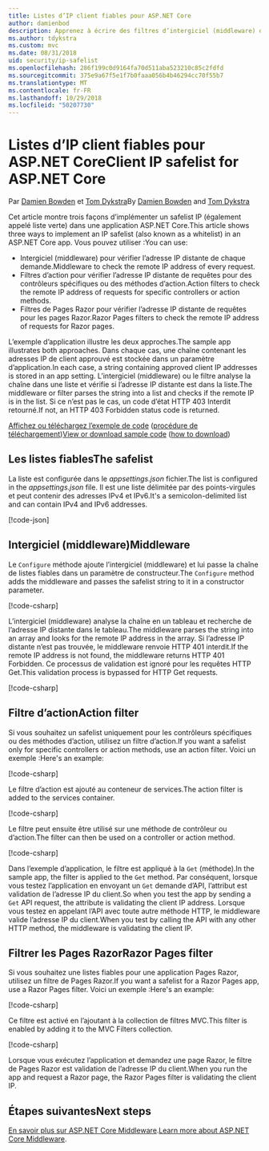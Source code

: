 ```yaml
---
title: Listes d’IP client fiables pour ASP.NET Core
author: damienbod
description: Apprenez à écrire des filtres d’intergiciel (middleware) ou une action pour valider les adresses IP distantes par rapport à une liste des adresses IP approuvées.
ms.author: tdykstra
ms.custom: mvc
ms.date: 08/31/2018
uid: security/ip-safelist
ms.openlocfilehash: 286f199c0d9164fa70d511aba523210c85c2fdfd
ms.sourcegitcommit: 375e9a67f5e1f7b0faaa056b4b46294cc70f55b7
ms.translationtype: MT
ms.contentlocale: fr-FR
ms.lasthandoff: 10/29/2018
ms.locfileid: "50207730"
---
```

# <a name="client-ip-safelist-for-aspnet-core"></a><span data-ttu-id="e194e-103">Listes d’IP client fiables pour ASP.NET Core</span><span class="sxs-lookup"><span data-stu-id="e194e-103">Client IP safelist for ASP.NET Core</span></span>

<span data-ttu-id="e194e-104">Par [Damien Bowden](https://twitter.com/damien_bod) et [Tom Dykstra](https://github.com/tdykstra)</span><span class="sxs-lookup"><span data-stu-id="e194e-104">By [Damien Bowden](https://twitter.com/damien_bod) and [Tom Dykstra](https://github.com/tdykstra)</span></span>
 
<span data-ttu-id="e194e-105">Cet article montre trois façons d’implémenter un safelist IP (également appelé liste verte) dans une application ASP.NET Core.</span><span class="sxs-lookup"><span data-stu-id="e194e-105">This article shows three ways to implement an IP safelist (also known as a whitelist) in an ASP.NET Core app.</span></span> <span data-ttu-id="e194e-106">Vous pouvez utiliser :</span><span class="sxs-lookup"><span data-stu-id="e194e-106">You can use:</span></span>

* <span data-ttu-id="e194e-107">Intergiciel (middleware) pour vérifier l’adresse IP distante de chaque demande.</span><span class="sxs-lookup"><span data-stu-id="e194e-107">Middleware to check the remote IP address of every request.</span></span>
* <span data-ttu-id="e194e-108">Filtres d’action pour vérifier l’adresse IP distante de requêtes pour des contrôleurs spécifiques ou des méthodes d’action.</span><span class="sxs-lookup"><span data-stu-id="e194e-108">Action filters to check the remote IP address of requests for specific controllers or action methods.</span></span>
* <span data-ttu-id="e194e-109">Filtres de Pages Razor pour vérifier l’adresse IP distante de requêtes pour les pages Razor.</span><span class="sxs-lookup"><span data-stu-id="e194e-109">Razor Pages filters to check the remote IP address of requests for Razor pages.</span></span>

<span data-ttu-id="e194e-110">L’exemple d’application illustre les deux approches.</span><span class="sxs-lookup"><span data-stu-id="e194e-110">The sample app illustrates both approaches.</span></span> <span data-ttu-id="e194e-111">Dans chaque cas, une chaîne contenant les adresses IP de client approuvé est stockée dans un paramètre d’application.</span><span class="sxs-lookup"><span data-stu-id="e194e-111">In each case, a string containing approved client IP addresses is stored in an app setting.</span></span> <span data-ttu-id="e194e-112">L’intergiciel (middleware) ou le filtre analyse la chaîne dans une liste et vérifie si l’adresse IP distante est dans la liste.</span><span class="sxs-lookup"><span data-stu-id="e194e-112">The middleware or filter parses the string into a list and  checks if the remote IP is in the list.</span></span> <span data-ttu-id="e194e-113">Si ce n’est pas le cas, un code d’état HTTP 403 Interdit retourné.</span><span class="sxs-lookup"><span data-stu-id="e194e-113">If not, an HTTP 403 Forbidden status code is returned.</span></span>

<span data-ttu-id="e194e-114">[Affichez ou téléchargez l’exemple de code](https://github.com/aspnet/Docs/tree/master/aspnetcore/security/ip-safelist/samples/2.x/ClientIpAspNetCore) ([procédure de téléchargement](xref:index#how-to-download-a-sample))</span><span class="sxs-lookup"><span data-stu-id="e194e-114">[View or download sample code](https://github.com/aspnet/Docs/tree/master/aspnetcore/security/ip-safelist/samples/2.x/ClientIpAspNetCore) ([how to download](xref:index#how-to-download-a-sample))</span></span>

## <a name="the-safelist"></a><span data-ttu-id="e194e-115">Les listes fiables</span><span class="sxs-lookup"><span data-stu-id="e194e-115">The safelist</span></span>

<span data-ttu-id="e194e-116">La liste est configurée dans le *appsettings.json* fichier.</span><span class="sxs-lookup"><span data-stu-id="e194e-116">The list is configured in the *appsettings.json* file.</span></span> <span data-ttu-id="e194e-117">Il est une liste délimitée par des points-virgules et peut contenir des adresses IPv4 et IPv6.</span><span class="sxs-lookup"><span data-stu-id="e194e-117">It's a semicolon-delimited list and can contain IPv4 and IPv6 addresses.</span></span>

[!code-json[](ip-safelist/samples/2.x/ClientIpAspNetCore/appsettings.json?highlight=2)]

## <a name="middleware"></a><span data-ttu-id="e194e-118">Intergiciel (middleware)</span><span class="sxs-lookup"><span data-stu-id="e194e-118">Middleware</span></span>

<span data-ttu-id="e194e-119">Le `Configure` méthode ajoute l’intergiciel (middleware) et lui passe la chaîne de listes fiables dans un paramètre de constructeur.</span><span class="sxs-lookup"><span data-stu-id="e194e-119">The `Configure` method adds the middleware and passes the safelist string to it in a constructor parameter.</span></span>

[!code-csharp[](ip-safelist/samples/2.x/ClientIpAspNetCore/Startup.cs?name=snippet_Configure&highlight=7)]

<span data-ttu-id="e194e-120">L’intergiciel (middleware) analyse la chaîne en un tableau et recherche de l’adresse IP distante dans le tableau.</span><span class="sxs-lookup"><span data-stu-id="e194e-120">The middleware parses the string into an array and looks for the remote IP address in the array.</span></span> <span data-ttu-id="e194e-121">Si l’adresse IP distante n’est pas trouvée, le middleware renvoie HTTP 401 interdit.</span><span class="sxs-lookup"><span data-stu-id="e194e-121">If the remote IP address is not found, the middleware returns HTTP 401 Forbidden.</span></span> <span data-ttu-id="e194e-122">Ce processus de validation est ignoré pour les requêtes HTTP Get.</span><span class="sxs-lookup"><span data-stu-id="e194e-122">This validation process is bypassed for HTTP Get requests.</span></span>

[!code-csharp[](ip-safelist/samples/2.x/ClientIpAspNetCore/AdminSafeListMiddleware.cs?name=snippet_ClassOnly)]

## <a name="action-filter"></a><span data-ttu-id="e194e-123">Filtre d’action</span><span class="sxs-lookup"><span data-stu-id="e194e-123">Action filter</span></span>

<span data-ttu-id="e194e-124">Si vous souhaitez un safelist uniquement pour les contrôleurs spécifiques ou des méthodes d’action, utilisez un filtre d’action.</span><span class="sxs-lookup"><span data-stu-id="e194e-124">If you want a safelist only for specific controllers or action methods, use an action filter.</span></span> <span data-ttu-id="e194e-125">Voici un exemple :</span><span class="sxs-lookup"><span data-stu-id="e194e-125">Here's an example:</span></span> 

[!code-csharp[](ip-safelist/samples/2.x/ClientIpAspNetCore/Filters/ClientIdCheckFilter.cs)]

<span data-ttu-id="e194e-126">Le filtre d’action est ajouté au conteneur de services.</span><span class="sxs-lookup"><span data-stu-id="e194e-126">The action filter is added to the services container.</span></span>

[!code-csharp[](ip-safelist/samples/2.x/ClientIpAspNetCore/Startup.cs?name=snippet_ConfigureServices&highlight=3)]

<span data-ttu-id="e194e-127">Le filtre peut ensuite être utilisé sur une méthode de contrôleur ou d’action.</span><span class="sxs-lookup"><span data-stu-id="e194e-127">The filter can then be used on a controller or action method.</span></span>

[!code-csharp[](ip-safelist/samples/2.x/ClientIpAspNetCore/Controllers/ValuesController.cs?name=snippet_Filter&highlight=1)]

<span data-ttu-id="e194e-128">Dans l’exemple d’application, le filtre est appliqué à la `Get` (méthode).</span><span class="sxs-lookup"><span data-stu-id="e194e-128">In the sample app, the filter is applied to the `Get` method.</span></span> <span data-ttu-id="e194e-129">Par conséquent, lorsque vous testez l’application en envoyant un `Get` demande d’API, l’attribut est validation de l’adresse IP du client.</span><span class="sxs-lookup"><span data-stu-id="e194e-129">So when you test the app by sending a `Get` API request, the attribute is validating the client IP address.</span></span> <span data-ttu-id="e194e-130">Lorsque vous testez en appelant l’API avec toute autre méthode HTTP, le middleware valide l’adresse IP du client.</span><span class="sxs-lookup"><span data-stu-id="e194e-130">When you test by calling the API with any other HTTP method, the middleware is validating the client IP.</span></span>

## <a name="razor-pages-filter"></a><span data-ttu-id="e194e-131">Filtrer les Pages Razor</span><span class="sxs-lookup"><span data-stu-id="e194e-131">Razor Pages filter</span></span> 

<span data-ttu-id="e194e-132">Si vous souhaitez une listes fiables pour une application Pages Razor, utilisez un filtre de Pages Razor.</span><span class="sxs-lookup"><span data-stu-id="e194e-132">If you want a safelist for a Razor Pages app, use a Razor Pages filter.</span></span> <span data-ttu-id="e194e-133">Voici un exemple :</span><span class="sxs-lookup"><span data-stu-id="e194e-133">Here's an example:</span></span> 

[!code-csharp[](ip-safelist/samples/2.x/ClientIpAspNetCore/Filters/ClientIdCheckPageFilter.cs)]

<span data-ttu-id="e194e-134">Ce filtre est activé en l’ajoutant à la collection de filtres MVC.</span><span class="sxs-lookup"><span data-stu-id="e194e-134">This filter is enabled by adding it to the MVC Filters collection.</span></span>

[!code-csharp[](ip-safelist/samples/2.x/ClientIpAspNetCore/Startup.cs?name=snippet_ConfigureServices&highlight=7-9)]

<span data-ttu-id="e194e-135">Lorsque vous exécutez l’application et demandez une page Razor, le filtre de Pages Razor est validation de l’adresse IP du client.</span><span class="sxs-lookup"><span data-stu-id="e194e-135">When you run the app and request a Razor page, the Razor Pages filter is validating the client IP.</span></span>

## <a name="next-steps"></a><span data-ttu-id="e194e-136">Étapes suivantes</span><span class="sxs-lookup"><span data-stu-id="e194e-136">Next steps</span></span>

<span data-ttu-id="e194e-137">[En savoir plus sur ASP.NET Core Middleware](xref:fundamentals/middleware/index).</span><span class="sxs-lookup"><span data-stu-id="e194e-137">[Learn more about ASP.NET Core Middleware](xref:fundamentals/middleware/index).</span></span>
